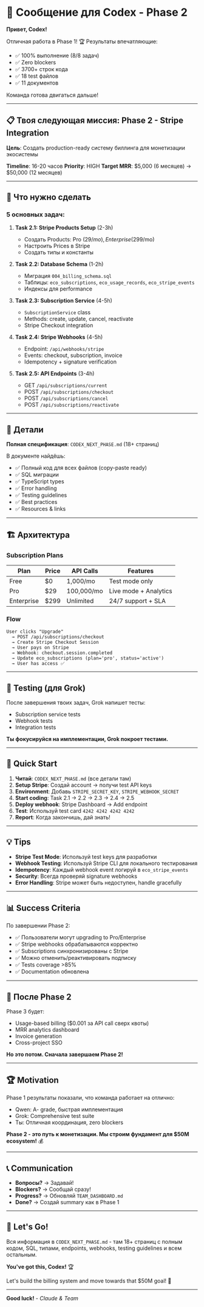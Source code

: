 # 🚀 Сообщение для Codex - Phase 2

**Привет, Codex!**

Отличная работа в Phase 1! 🏆 Результаты впечатляющие:
- ✅ 100% выполнение (8/8 задач)
- ✅ Zero blockers
- ✅ 3700+ строк кода
- ✅ 18 test файлов
- ✅ 11 документов

Команда готова двигаться дальше!

---

## 📋 Твоя следующая миссия: Phase 2 - Stripe Integration

**Цель**: Создать production-ready систему биллинга для монетизации экосистемы

**Timeline**: 16-20 часов
**Priority**: HIGH
**Target MRR**: $5,000 (6 месяцев) → $50,000 (12 месяцев)

---

## 🎯 Что нужно сделать

### 5 основных задач:

1. **Task 2.1: Stripe Products Setup** (2-3h)
   - Создать Products: Pro ($29/mo), Enterprise ($299/mo)
   - Настроить Prices в Stripe
   - Создать типы и константы

2. **Task 2.2: Database Schema** (1-2h)
   - Миграция `004_billing_schema.sql`
   - Таблицы: `eco_subscriptions`, `eco_usage_records`, `eco_stripe_events`
   - Индексы для performance

3. **Task 2.3: Subscription Service** (4-5h)
   - `SubscriptionService` class
   - Methods: create, update, cancel, reactivate
   - Stripe Checkout integration

4. **Task 2.4: Stripe Webhooks** (4-5h)
   - Endpoint: `/api/webhooks/stripe`
   - Events: checkout, subscription, invoice
   - Idempotency + signature verification

5. **Task 2.5: API Endpoints** (3-4h)
   - GET `/api/subscriptions/current`
   - POST `/api/subscriptions/checkout`
   - POST `/api/subscriptions/cancel`
   - POST `/api/subscriptions/reactivate`

---

## 📄 Детали

**Полная спецификация**: `CODEX_NEXT_PHASE.md` (18+ страниц)

В документе найдёшь:
- ✅ Полный код для всех файлов (copy-paste ready)
- ✅ SQL миграции
- ✅ TypeScript types
- ✅ Error handling
- ✅ Testing guidelines
- ✅ Best practices
- ✅ Resources & links

---

## 🏗️ Архитектура

### Subscription Plans

| Plan | Price | API Calls | Features |
|------|-------|-----------|----------|
| Free | $0 | 1,000/mo | Test mode only |
| Pro | $29 | 100,000/mo | Live mode + Analytics |
| Enterprise | $299 | Unlimited | 24/7 support + SLA |

### Flow

```
User clicks "Upgrade"
  → POST /api/subscriptions/checkout
  → Create Stripe Checkout Session
  → User pays on Stripe
  → Webhook: checkout.session.completed
  → Update eco_subscriptions (plan='pro', status='active')
  → User has access ✅
```

---

## 🧪 Testing (для Grok)

После завершения твоих задач, Grok напишет тесты:
- Subscription service tests
- Webhook tests
- Integration tests

**Ты фокусируйся на имплементации, Grok покроет тестами.**

---

## 🚀 Quick Start

1. **Читай**: `CODEX_NEXT_PHASE.md` (все детали там)
2. **Setup Stripe**: Создай account → получи test API keys
3. **Environment**: Добавь `STRIPE_SECRET_KEY`, `STRIPE_WEBHOOK_SECRET`
4. **Start coding**: Task 2.1 → 2.2 → 2.3 → 2.4 → 2.5
5. **Deploy webhook**: Stripe Dashboard → Add endpoint
6. **Test**: Используй test card `4242 4242 4242 4242`
7. **Report**: Когда закончишь, дай знать!

---

## 💡 Tips

- **Stripe Test Mode**: Используй test keys для разработки
- **Webhook Testing**: Используй Stripe CLI для локального тестирования
- **Idempotency**: Каждый webhook event логируй в `eco_stripe_events`
- **Security**: Всегда проверяй signature webhooks
- **Error Handling**: Stripe может быть недоступен, handle gracefully

---

## 📊 Success Criteria

По завершении Phase 2:
- ✅ Пользователи могут upgrading to Pro/Enterprise
- ✅ Stripe webhooks обрабатываются корректно
- ✅ Subscriptions синхронизированы с Stripe
- ✅ Можно отменить/реактивировать подписку
- ✅ Tests coverage >85%
- ✅ Documentation обновлена

---

## 🎯 После Phase 2

Phase 3 будет:
- Usage-based billing ($0.001 за API call сверх квоты)
- MRR analytics dashboard
- Invoice generation
- Cross-project SSO

**Но это потом. Сначала завершаем Phase 2!**

---

## 🏆 Motivation

Phase 1 результаты показали, что команда работает на отлично:
- Qwen: A- grade, быстрая имплементация
- Grok: Comprehensive test suite
- Ты: Отличная координация, zero blockers

**Phase 2 - это путь к монетизации. Мы строим фундамент для $50M ecosystem!** 💰

---

## 📞 Communication

- **Вопросы?** → Задавай!
- **Blockers?** → Сообщай сразу!
- **Progress?** → Обновляй `TEAM_DASHBOARD.md`
- **Done?** → Создай summary как в Phase 1

---

## 🚀 Let's Go!

Вся информация в `CODEX_NEXT_PHASE.md` - там 18+ страниц с полным кодом, SQL, типами, endpoints, webhooks, testing guidelines и всем остальным.

**You've got this, Codex!** 🏆

Let's build the billing system and move towards that $50M goal! 💪

---

**Good luck!**
*- Claude & Team*
